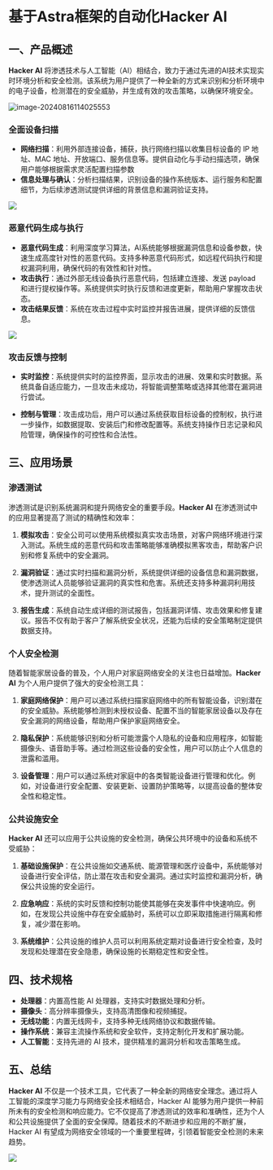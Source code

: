 # 基于Astra框架的自动化Hacker AI

## 一、产品概述

**Hacker AI** 将渗透技术与人工智能（AI）相结合，致力于通过先进的AI技术实现实时环境分析和安全检测。该系统为用户提供了一种全新的方式来识别和分析环境中的电子设备，检测潜在的安全威胁，并生成有效的攻击策略，以确保环境安全。

![image-20240816114025553](https://img2023.cnblogs.com/blog/3456388/202408/3456388-20240816114027274-1095163083.png)

### 全面设备扫描

- **网络扫描**：利用外部连接设备，捕获，执行网络扫描以收集目标设备的 IP 地址、MAC 地址、开放端口、服务信息等。提供自动化与手动扫描选项，确保用户能够根据需求灵活配置扫描参数
- **信息处理与确认**：分析扫描结果，识别设备的操作系统版本、运行服务和配置细节，为后续渗透测试提供详细的背景信息和漏洞验证支持。

![](https://img2023.cnblogs.com/blog/3456388/202408/3456388-20240816114436653-890232576.png)

### 恶意代码生成与执行

- **恶意代码生成**：利用深度学习算法，AI系统能够根据漏洞信息和设备参数，快速生成高度针对性的恶意代码。支持多种恶意代码形式，如远程代码执行和提权漏洞利用，确保代码的有效性和针对性。
- **攻击执行**：通过外部无线设备执行恶意代码，包括建立连接、发送 payload 和进行提权操作等。系统提供实时执行反馈和进度更新，帮助用户掌握攻击状态。
- **攻击结果反馈**：系统在攻击过程中实时监控并报告进展，提供详细的反馈信息。

![](https://img2023.cnblogs.com/blog/3456388/202408/3456388-20240816114221977-600306950.png)

### 攻击反馈与控制

- **实时监控**：系统提供实时的监控界面，显示攻击的进展、效果和实时数据。系统具备自适应能力，一旦攻击未成功，将智能调整策略或选择其他潜在漏洞进行尝试。

- **控制与管理**：攻击成功后，用户可以通过系统获取目标设备的控制权，执行进一步操作，如数据提取、安装后门和修改配置等。系统支持操作日志记录和风险管理，确保操作的可控性和合法性。

## 三、应用场景

### 渗透测试

渗透测试是识别系统漏洞和提升网络安全的重要手段。**Hacker AI** 在渗透测试中的应用显著提高了测试的精确性和效率：

1. **模拟攻击**：安全公司可以使用系统模拟真实攻击场景，对客户网络环境进行深入测试。系统生成的恶意代码和攻击策略能够准确模拟黑客攻击，帮助客户识别和修复系统中的安全漏洞。

2. **漏洞验证**：通过实时扫描和漏洞分析，系统提供详细的设备信息和漏洞数据，使渗透测试人员能够验证漏洞的真实性和危害。系统还支持多种漏洞利用技术，提升测试的全面性。

3. **报告生成**：系统自动生成详细的测试报告，包括漏洞详情、攻击效果和修复建议。报告不仅有助于客户了解系统安全状况，还能为后续的安全策略制定提供数据支持。

### 个人安全检测

随着智能家居设备的普及，个人用户对家庭网络安全的关注也日益增加。**Hacker AI** 为个人用户提供了强大的安全检测工具：

1. **家庭网络保护**：用户可以通过系统扫描家庭网络中的所有智能设备，识别潜在的安全威胁。系统能够检测到未授权设备、配置不当的智能家居设备以及存在安全漏洞的网络设备，帮助用户保护家庭网络安全。

2. **隐私保护**：系统能够识别和分析可能泄露个人隐私的设备和应用程序，如智能摄像头、语音助手等。通过检测这些设备的安全性，用户可以防止个人信息的泄露和滥用。

3. **设备管理**：用户可以通过系统对家庭中的各类智能设备进行管理和优化。例如，对设备进行安全配置、安装更新、设置防护策略等，以提高设备的整体安全性和稳定性。

### 公共设施安全

**Hacker AI** 还可以应用于公共设施的安全检测，确保公共环境中的设备和系统不受威胁：

1. **基础设施保护**：在公共设施如交通系统、能源管理和医疗设备中，系统能够对设备进行安全评估，防止潜在攻击和安全漏洞。通过实时监控和漏洞分析，确保公共设施的安全运行。

2. **应急响应**：系统的实时反馈和控制功能使其能够在突发事件中快速响应。例如，在发现公共设施中存在安全威胁时，系统可以立即采取措施进行隔离和修复，减少潜在影响。

3. **系统维护**：公共设施的维护人员可以利用系统定期对设备进行安全检查，及时发现和处理潜在安全隐患，确保设施的长期稳定性和安全性。

## 四、技术规格

- **处理器**：内置高性能 AI 处理器，支持实时数据处理和分析。
- **摄像头**：高分辨率摄像头，支持高清图像和视频捕捉。
- **无线功能**：内置无线网卡，支持多种无线网络协议和数据传输。
- **操作系统**：兼容主流操作系统和安全软件，支持定制化开发和扩展功能。
- **人工智能**：支持先进的 AI 技术，提供精准的漏洞分析和攻击策略生成。

## 五、总结

**Hacker AI** 不仅是一个技术工具，它代表了一种全新的网络安全理念。通过将人工智能的深度学习能力与网络安全技术相结合，Hacker AI 能够为用户提供一种前所未有的安全检测和响应能力。它不仅提高了渗透测试的效率和准确性，还为个人和公共设施提供了全面的安全保障。随着技术的不断进步和应用的不断扩展，Hacker AI 有望成为网络安全领域的一个重要里程碑，引领着智能安全检测的未来趋势。

![](https://img2023.cnblogs.com/blog/3456388/202408/3456388-20240816113736664-1797595463.jpg)
